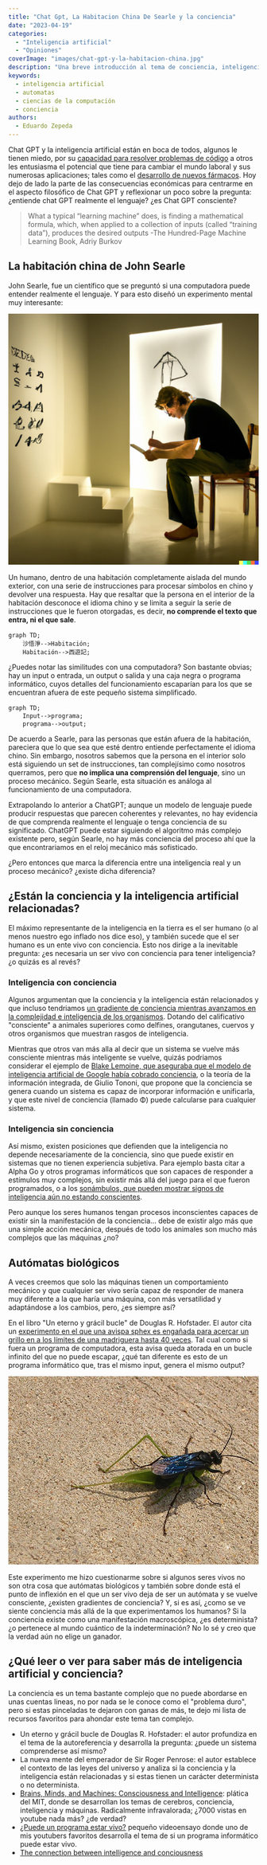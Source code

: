 ```yaml
---
title: "Chat Gpt, La Habitacion China De Searle y la conciencia"
date: "2023-04-19"
categories: 
  - "Inteligencia artificial"
  - "Opiniones"
coverImage: "images/chat-gpt-y-la-habitacion-china.jpg"
description: "Una breve introducción al tema de conciencia, inteligencia artifcial, chatGPT y la habitación china de John Searle"
keywords:
  - inteligencia artificial
  - automatas
  - ciencias de la computación
  - conciencia
authors:
  - Eduardo Zepeda
---
```


Chat GPT y la inteligencia artificial están en boca de todos, algunos le tienen miedo, por su [capacidad para resolver problemas de código](/pongo-a-prueba-a-chatgpt-con-desafios-de-codigo-de-codewars/) a otros les entusiasma el potencial que tiene para cambiar el mundo laboral y sus numerosas aplicaciones; tales como el [desarrollo de nuevos fármacos](/inteligencia-artificial-y-diseno-de-farmacos-y-medicamentos-para-desarrolladores/). Hoy dejo de lado la parte de las consecuencias económicas para centrarme en el aspecto filosófico de Chat GPT y reflexionar un poco sobre la pregunta: ¿entiende chat GPT realmente el lenguaje? ¿es Chat GPT consciente?

>What a typical “learning machine” does, is finding a mathematical formula, which, when applied to a collection of inputs (called “training data”), produces the desired outputs -The Hundred-Page Machine Learning Book, Adriy Burkov

## La habitación china de John Searle

John Searle, fue un científico que se preguntó si una computadora puede entender realmente el lenguaje. Y para esto diseñó un experimento mental muy interesante:

![](images/la-habitacion-china-de-searle.jpg "Imagen de la habitación china de Searle generada con Dall-E")

Un humano, dentro de una habitación completamente aislada del mundo exterior, con una serie de instrucciones para procesar símbolos en chino y devolver una respuesta. Hay que resaltar que la persona en el interior de la habitación desconoce el idioma chino y se limita a seguir la serie de instrucciones que le fueron otorgadas, es decir, **no comprende el texto que entra, ni el que sale**.

``` mermaid
graph TD;
    沙悟淨-->Habitación;
    Habitación-->西遊記;
```

¿Puedes notar las similitudes con una computadora? Son bastante obvias; hay un input o entrada, un output o salida y una caja negra o programa informático, cuyos detalles del funcionamiento escaparían para los que se encuentran afuera de este pequeño sistema simplificado.

``` mermaid
graph TD;
    Input-->programa;
    programa-->output;
```

De acuerdo a Searle, para las personas que están afuera de la habitación, pareciera que lo que sea que esté dentro entiende perfectamente el idioma chino. Sin embargo, nosotros sabemos que la persona en el interior solo está siguiendo un set de instrucciones, tan complejísimo como nosotros querramos, pero que **no implica una comprensión del lenguaje**, sino un proceso mecánico. Según Searle, esta situación es análoga al funcionamiento de una computadora.

Extrapolando lo anterior a ChatGPT; aunque un modelo de lenguaje puede producir respuestas que parecen coherentes y relevantes, no hay evidencia de que comprenda realmente el lenguaje o tenga conciencia de su significado. ChatGPT puede estar siguiendo el algoritmo más complejo existente pero, según Searle, no hay más conciencia del proceso ahí que la que encontrariamos en el reloj mecánico más sofisticado. 

¿Pero entonces que marca la diferencia entre una inteligencia real y un proceso mecánico? ¿existe dicha diferencia?

## ¿Están la conciencia y la inteligencia artificial relacionadas?

El máximo representante de la inteligencia en la tierra es el ser humano (o al menos nuestro ego inflado nos dice eso), y también sucede que el ser humano es un ente vivo con conciencia. Esto nos dirige a la inevitable pregunta: ¿es necesaria un ser vivo con conciencia para tener inteligencia? ¿o quizás es al revés?

### Inteligencia con conciencia

Algunos argumentan que la conciencia y la inteligencia están relacionados y que incluso tendriamos [un gradiente de conciencia mientras avanzamos en la complejidad e inteligencia de los organismos](http://writing.rochester.edu/celebrating/2017/NAShonorable.pdf). Dotando del calificativo "consciente" a animales superiores como delfines, orangutanes, cuervos y otros organismos que muestran rasgos de inteligencia.

Mientras que otros van más alla al decir que un sistema se vuelve más consciente mientras más inteligente se vuelve, quizás podriamos considerar el ejemplo de [Blake Lemoine, que aseguraba que el modelo de inteligencia artificial de Google había cobrado conciencia](https://www.bbc.com/mundo/noticias-61787944), o la teoría de la información integrada, de Giulio Tononi, que propone que la conciencia se genera cuando un sistema es capaz de incorporar información e unificarla, y que este nivel de conciencia (llamado Φ) puede calcularse para cualquier sistema.

### Inteligencia sin conciencia

Así mismo, existen posiciones que defienden que la inteligencia no depende necesariamente de la conciencia, sino que puede existir en sistemas que no tienen experiencia subjetiva. Para ejemplo basta citar a Alpha Go y otros programas informáticos que son capaces de responder a estímulos muy complejos, sin existir más allá del juego para el que fueron programados, o a los [sonámbulos, que pueden mostrar signos de inteligencia aún no estando conscientes](https://publications.aap.org/pediatrics/article-abstract/111/1/e17/28494/Sleepwalking-and-Sleep-Terrors-in-Prepubertal?redirectedFrom=fulltext).

Pero aunque los seres humanos tengan procesos inconscientes capaces de existir sin la manifestación de la conciencia... debe de existir algo más que una simple acción mecánica, después de todo los animales son mucho más complejos que las máquinas ¿no? 

## Autómatas biológicos

A veces creemos que solo las máquinas tienen un comportamiento mecánico y que cualquier ser vivo sería capaz de responder de manera muy diferente a la que haría una máquina, con más versatilidad y adaptándose a los cambios, pero, ¿es siempre así? 

En el libro "Un eterno y grácil bucle" de Douglas R. Hofstader. El autor cita un [experimento en el que una avispa sphex es engañada para acercar un grillo en a los límites de una madriguera hasta 40 veces](https://jhjeong.mindconnect.cc/Texts/sphex.html). Tal cual como si fuera un programa de computadora, esta avisa queda atorada en un bucle infinito del que no puede escapar, ¿qué tan diferente es esto de un programa informático que, tras el mismo input, genera el mismo output?

![](images/avisa-sphex.jpg "Avispa Sphex del experimento mencionado en el libro Un eterno y grácil bucle")

Este experimento me hizo cuestionarme sobre si algunos seres vivos no son otra cosa que autómatas biológicos y también sobre donde está el punto de inflexión en el que un ser vivo deja de ser un autómata y se vuelve consciente, ¿existen gradientes de conciencia? Y, si es así, ¿como se ve siente conciencia más allá de la que experimentamos los humanos? Si la conciencia existe como una manifestación macroscópica, ¿es determinista? ¿o pertenece al mundo cuántico de la indeterminación? No lo sé y creo que la verdad aún no elige un ganador.

## ¿Qué leer o ver para saber más de inteligencia artificial y conciencia?

La conciencia es un tema bastante complejo que no puede abordarse en unas cuentas lineas, no por nada se le conoce como el "problema duro", pero si estas pinceladas te dejaron con ganas de más, te dejo mi lista de recursos favoritos para ahondar este tema tan complejo.

* Un eterno y grácil bucle de Douglas R. Hofstader: el autor profundiza en el tema de la autoreferencia y desarrolla la pregunta: ¿puede un sistema comprenderse así mismo?
* La nueva mente del emperador de Sir Roger Penrose: el autor establece el contexto de las leyes del universo y analiza si la conciencia y la inteligencia están relacionadas y si estas tienen un carácter determinista o no determinista.
* [Brains, Minds, and Machines: Consciousness and Intelligence](https://infinite.mit.edu/video/brains-minds-and-machines-consciousness-and-intelligence): plática del MIT, donde se desarrollan los temas de cerebros, conciencia, inteligencia y máquinas. Radicalmente infravalorada; ¿7000 vistas en youtube nada más? ¿de verdad?
* [¿Puede un programa estar vivo?](https://www.youtube.com/watch?v=mC_KQC1gtWQ) pequeño videoensayo donde uno de mis youtubers favoritos desarrolla el tema de si un programa informático puede estar vivo.
* [The connection between intelligence and conciousness](http://writing.rochester.edu/celebrating/2017/NAShonorable.pdf)